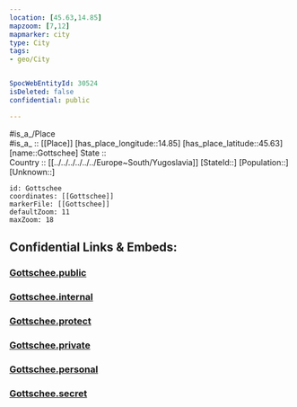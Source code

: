 ```yaml
---
location: [45.63,14.85] 
mapzoom: [7,12] 
mapmarker: city 
type: City
tags:
- geo/City


SpocWebEntityId: 30524
isDeleted: false
confidential: public

---
```

#is_a_/Place  
#is_a_ :: [[Place]] 
[has_place_longitude::14.85] 
[has_place_latitude::45.63] 
[name::Gottschee] 
State ::  
Country :: [[../../../../../../Europe~South/Yugoslavia]] 
[StateId::] 
[Population::] 
[Unknown::] 


```leaflet
id: Gottschee
coordinates: [[Gottschee]] 
markerFile: [[Gottschee]] 
defaultZoom: 11 
maxZoom: 18
```


## Confidential Links & Embeds: 

### [Gottschee.public](/_public/\Earth\Continent\Europe\Europe~Central\Slovenia\Regions~Slovenia\Jugovzhodna_Slovenija\counties~Jugovzhodna_Slovenija\Kocevje\CityGottschee.public.md) 

### [Gottschee.internal](/_internal/\Earth\Continent\Europe\Europe~Central\Slovenia\Regions~Slovenia\Jugovzhodna_Slovenija\counties~Jugovzhodna_Slovenija\Kocevje\CityGottschee.internal.md) 

### [Gottschee.protect](/_protect/\Earth\Continent\Europe\Europe~Central\Slovenia\Regions~Slovenia\Jugovzhodna_Slovenija\counties~Jugovzhodna_Slovenija\Kocevje\CityGottschee.protect.md) 

### [Gottschee.private](/_private/\Earth\Continent\Europe\Europe~Central\Slovenia\Regions~Slovenia\Jugovzhodna_Slovenija\counties~Jugovzhodna_Slovenija\Kocevje\CityGottschee.private.md) 

### [Gottschee.personal](/_personal/\Earth\Continent\Europe\Europe~Central\Slovenia\Regions~Slovenia\Jugovzhodna_Slovenija\counties~Jugovzhodna_Slovenija\Kocevje\CityGottschee.personal.md) 

### [Gottschee.secret](/_secret/\Earth\Continent\Europe\Europe~Central\Slovenia\Regions~Slovenia\Jugovzhodna_Slovenija\counties~Jugovzhodna_Slovenija\Kocevje\CityGottschee.secret.md)

